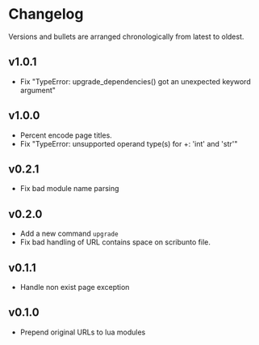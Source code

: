 # Changelog

Versions and bullets are arranged chronologically from latest to oldest.

## v1.0.1

- Fix "TypeError: upgrade_dependencies() got an unexpected keyword argument"

## v1.0.0

- Percent encode page titles.
- Fix "TypeError: unsupported operand type(s) for +: 'int' and 'str'"

## v0.2.1

- Fix bad module name parsing

## v0.2.0

- Add a new command `upgrade`
- Fix bad handling of URL contains space on scribunto file.

## v0.1.1

- Handle non exist page exception

## v0.1.0

- Prepend original URLs to lua modules
